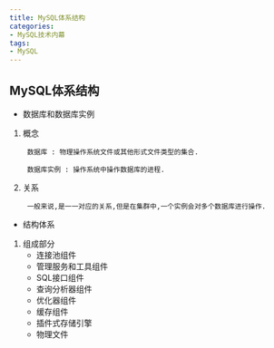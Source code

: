 ```yaml
---
title: MySQL体系结构
categories:
- MySQL技术内幕
tags: 
- MySQL
---
```


## MySQL体系结构

* 数据库和数据库实例

1. 概念

        数据库 : 物理操作系统文件或其他形式文件类型的集合.

        数据库实例 : 操作系统中操作数据库的进程.

2. 关系

        一般来说,是一一对应的关系,但是在集群中,一个实例会对多个数据库进行操作.

* 结构体系

1. 组成部分  
    - 连接池组件
    - 管理服务和工具组件
    - SQL接口组件
    - 查询分析器组件
    - 优化器组件
    - 缓存组件
    - 插件式存储引擎
    - 物理文件

